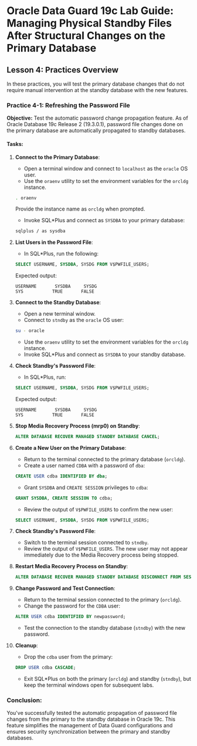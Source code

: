 # Oracle Data Guard 19c Lab Guide: Managing Physical Standby Files After Structural Changes on the Primary Database

## Lesson 4: Practices Overview

In these practices, you will test the primary database changes that do not require manual intervention at the standby database with the new features.

### Practice 4-1: Refreshing the Password File

**Objective:** Test the automatic password change propagation feature. As of Oracle Database 19c Release 2 (19.3.0.1), password file changes done on the primary database are automatically propagated to standby databases.

#### Tasks:

1. **Connect to the Primary Database**:
    - Open a terminal window and connect to `localhost` as the `oracle` OS user.
    - Use the `oraenv` utility to set the environment variables for the `orcldg` instance.
    ```bash
    . oraenv
    ```
    Provide the instance name as `orcldg` when prompted.
    - Invoke SQL*Plus and connect as `SYSDBA` to your primary database:
    ```bash
    sqlplus / as sysdba
    ```

2. **List Users in the Password File**:
    - In SQL*Plus, run the following:
    ```sql
    SELECT USERNAME, SYSDBA, SYSDG FROM V$PWFILE_USERS;
    ```

    Expected output:
    ```
    USERNAME       SYSDBA     SYSDG
    SYS           TRUE       FALSE
    ```

3. **Connect to the Standby Database**:
    - Open a new terminal window.
    - Connect to `stndby` as the `oracle` OS user:
    ```bash
    su - oracle
    ```
    - Use the `oraenv` utility to set the environment variables for the `orcldg` instance.
    - Invoke SQL*Plus and connect as `SYSDBA` to your standby database.

4. **Check Standby's Password File**:
    - In SQL*Plus, run:
    ```sql
    SELECT USERNAME, SYSDBA, SYSDG FROM V$PWFILE_USERS;
    ```

    Expected output:
    ```
    USERNAME       SYSDBA     SYSDG
    SYS           TRUE       FALSE
    ```

5. **Stop Media Recovery Process (mrp0) on Standby**:
    ```sql
    ALTER DATABASE RECOVER MANAGED STANDBY DATABASE CANCEL;
    ```

6. **Create a New User on the Primary Database**:
    - Return to the terminal connected to the primary database (`orcldg`).
    - Create a user named `CDBA` with a password of `dba`:
    ```sql
    CREATE USER cdba IDENTIFIED BY dba;
    ```
    - Grant `SYSDBA` and `CREATE SESSION` privileges to `cdba`:
    ```sql
    GRANT SYSDBA, CREATE SESSION TO cdba;
    ```
    - Review the output of `V$PWFILE_USERS` to confirm the new user:
    ```sql
    SELECT USERNAME, SYSDBA, SYSDG FROM V$PWFILE_USERS;
    ```

7. **Check Standby's Password File**:
    - Switch to the terminal session connected to `stndby`.
    - Review the output of `V$PWFILE_USERS`. The new user may not appear immediately due to the Media Recovery process being stopped.

8. **Restart Media Recovery Process on Standby**:
    ```sql
    ALTER DATABASE RECOVER MANAGED STANDBY DATABASE DISCONNECT FROM SESSION;
    ```

9. **Change Password and Test Connection**:
    - Return to the terminal session connected to the primary (`orcldg`).
    - Change the password for the `CDBA` user:
    ```sql
    ALTER USER cdba IDENTIFIED BY newpassword;
    ```
    - Test the connection to the standby database (`stndby`) with the new password.

10. **Cleanup**:
    - Drop the `cdba` user from the primary:
    ```sql
    DROP USER cdba CASCADE;
    ```
    - Exit SQL*Plus on both the primary (`orcldg`) and standby (`stndby`), but keep the terminal windows open for subsequent labs.

### Conclusion:
You've successfully tested the automatic propagation of password file changes from the primary to the standby database in Oracle 19c. This feature simplifies the management of Data Guard configurations and ensures security synchronization between the primary and standby databases.
